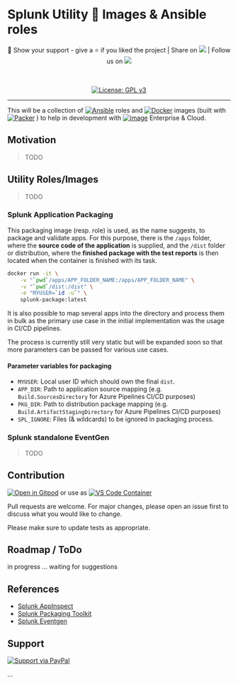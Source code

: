 # Splunk Utility 🐋 Images & Ansible roles


<div align="center" >🤝 Show your support - give a ⭐️ if you liked the project | Share on
<a target="_blank" href='https://twitter.com/intent/tweet?url=https%3A%2F%2Fgithub.com%2Fnextpart%2Fsplunk-utilities'><img src='https://img.shields.io/badge/Twitter-1DA1F2?logo=twitter&logoColor=white'/></a>
| Follow us on
<a target="_blank" href='https://www.linkedin.com/company/69421851'><img src='https://img.shields.io/badge/LinkedIn-0077B5?logo=linkedin&logoColor=white'/></a>
</br></div>
</br></br>
<div align="center" >

[![License: GPL v3](https://img.shields.io/badge/License-GPLv3-blue.svg)](https://www.gnu.org/licenses/gpl-3.0)

</div>

------------------------

This will be a collection of
[![Ansible](https://img.shields.io/badge/ansible-%231A1918.svg?logo=ansible&logoColor=white)](https://www.ansible.com/)
roles and
[![Docker](https://img.shields.io/badge/docker-%230db7ed.svg?logo=docker&logoColor=white)](https://www.docker.com/)
images (built with
[![Packer](https://img.shields.io/badge/Packer-1DAEFF?logo=packer&logoColor=white)](https://www.packer.io/)
) to help in development with
[![image](https://img.shields.io/badge/Splunk-6fac4c.svg?logo=splunk&logoColor=white)](https://splunk.com/)
Enterprise & Cloud.



## Motivation

> TODO


## Utility Roles/Images

> TODO


### Splunk Application Packaging

This packaging image (resp. role) is used, as the name suggests, to package and validate apps. For this purpose, there is the ``/apps`` folder, where the **source code of the application** is supplied, and the ``/dist`` folder or distribution, where the **finished package with the test reports** is then located when the container is finished with its task.

```bash
docker run -it \
    -v "`pwd`/apps/APP_FOLDER_NAME:/apps/APP_FOLDER_NAME" \
    -v "`pwd`/dist:/dist" \
    -e "MYUSER=`id -u`" \
    splunk-package:latest
```

It is also possible to map several apps into the directory and process them in bulk as the primary use case in the initial implementation was the usage in CI/CD pipelines.

The process is currently still very static but will be expanded soon so that more parameters can be passed for various use cases.

#### Parameter variables for packaging

* ``MYUSER``: Local user ID which should own the final ``dist``.
* ``APP_DIR``: Path to application source mapping (e.g. `Build.SourcesDirectory` for Azure Pipelines CI/CD purposes)
* ``PKG_DIR``: Path to distribution package mapping (e.g. `Build.ArtifactStagingDirectory` for Azure Pipelines CI/CD purposes)
* ``SPL_IGNORE``: Files (& wildcards) to be ignored in packaging process.


### Splunk standalone EventGen

> TODO


## Contribution


[![Open in Gitpod](https://gitpod.io/button/open-in-gitpod.svg)](https://gitpod.io/#https://github.com/michael-nextpart/remote-development)
or use as
[![VS Code Container](https://img.shields.io/static/v1?label=VS+Code&message=Container&logo=visualstudiocode&color=007ACC&logoColor=007ACC&labelColor=2C2C32)](https://open.vscode.dev/microsoft/vscode)

Pull requests are welcome. For major changes, please open an issue first to discuss what you would like to change.

Please make sure to update tests as appropriate.


## Roadmap / ToDo

in progress ... waiting for suggestions

## References

- [Splunk AppInspect](https://dev.splunk.com/enterprise/reference/appinspect)
- [Splunk Packaging Toolkit](https://dev.splunk.com/enterprise/reference/packagingtoolkit)
- [Splunk Eventgen](http://splunk.github.io/eventgen/)



## Support

[![Support via PayPal](https://cdn.rawgit.com/twolfson/paypal-github-button/1.0.0/dist/button.svg)](https://www.paypal.com/donate/?hosted_button_id=UXNY3UEYKBJ7L)

...
